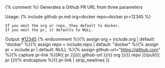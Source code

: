 {% comment %}
  Generates a Github PR URL from three parameters

  Usage:
    {% include github-pr.md org=docker repo=docker pr=12345 %}

    If you omit the org or repo, they default to docker.
    If you omit the pr, it defaults to NULL.

  Output:
    [#12345](https://github.com/docker/docker/pull/12345)
{% endcomment %}{% assign org = include.org | default: "docker" %}{% assign repo = include.repo | default: "docker" %}{% assign pr = include.pr | default: NULL %}{% assign github-url="https://github.com" %}{% capture pr-link %}[#{{ pr }}]({{ github-url }}/{{ org }}/{{ repo }}/pull/{{ pr }}){% endcapture %}{{ pr-link | strip_newlines }}